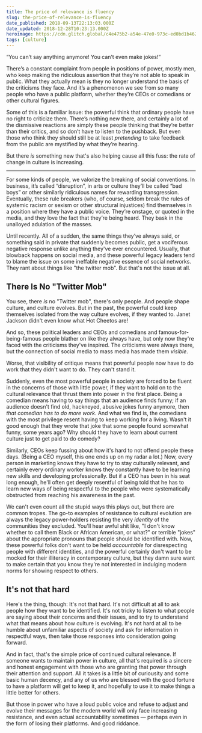 ```yaml
---
title: The price of relevance is fluency
slug: the-price-of-relevance-is-fluency
date_published: 2018-09-13T22:13:03.000Z
date_updated: 2018-12-28T10:23:13.000Z
heroimage: https://cdn.glitch.global/c4e475b2-a54e-47e0-973c-ed0bd1b46262/pencils.jpeg?v=1669624196943
tags: [culture]
---
```


“You can’t say anything anymore! You can’t even make jokes!”

There’s a constant complaint from people in positions of power, mostly men, who keep making the ridiculous assertion that they’re not able to speak in public. What they actually mean is they no longer understand the basis of the criticisms they face. And it’s a phenomenon we see from so many people who have a public platform, whether they’re CEOs or comedians or other cultural figures.

Some of this is a familiar issue: the powerful think that ordinary people have no right to criticize them. There’s nothing new there, and certainly a lot of the dismissive reactions are simply these people thinking that they’re better than their critics, and so don’t have to listen to the pushback. But even those who think they should still be at least _pretending_ to take feedback from the public are mystified by what they’re hearing.

But there _is_ something new that's also helping cause all this fuss: the rate of change in culture is increasing.

---

For some kinds of people, we valorize the breaking of social conventions. In business, it’s called “disruption”, in arts or culture they’ll be called “bad boys” or other similarly ridiculous names for rewarding transgression. Eventually, these rule breakers (who, of course, seldom break the rules of systemic racism or sexism or other structural injustices) find themselves in a position where they have a public voice. They’re onstage, or quoted in the media, and they love the fact that they’re being heard. They bask in the unalloyed adulation of the masses.

Until recently. All of a sudden, the same things they’ve always said, or something said in private that suddenly becomes public, get a vociferous negative response unlike anything they've ever encountered. Usually, that blowback happens on social media, and these powerful legacy leaders tend to blame the issue on some ineffable negative essence of social networks. They rant about things like "the twitter mob". But that's not the issue at all.

## There Is No "Twitter Mob"

You see, there _is_ no "Twitter mob", there's only people. And people shape culture, and culture evolves. But in the past, the powerful could keep themselves isolated from the way culture evolves, if they wanted to. Janet Jackson didn't even know what Hot Cheetos are!

And so, these political leaders and CEOs and comedians and famous-for-being-famous people blather on like they always have, but only now they're faced with the criticisms they've inspired. The criticisms were always there, but the connection of social media to mass media has made them _visible_.

Worse, that visibility of critique means that powerful people now have to do work that they didn't want to do. They can't stand it.

Suddenly, even the most powerful people in society are forced to be fluent in the concerns of those with little power, if they want to hold on to the cultural relevance that thrust them into power in the first place. Being a comedian means having to say things that an audience finds funny; if an audience doesn't find old, hackneyed, abusive jokes funny anymore, then _that comedian has to do more work_. And what we find is, the comedians with the most privilege resent having to keep working for a living. Wasn't it good enough that they wrote that joke that some people found somewhat funny, some years ago? Why should they have to learn about current culture just to get paid to do comedy?

Similarly, CEOs keep fussing about how it's hard to not offend people these days. (Being a CEO myself, this one ends up on my radar a lot.) Now, every person in marketing knows they have to try to stay culturally relevant, and certainly every ordinary worker knows they constantly have to be learning new skills and developing professionally. But if a CEO has been in his seat long enough, he'll often get deeply resentful of being told that he has to learn new ways of being respectful to the people who were systematically obstructed from reaching his awareness in the past.

We can't even count all the stupid ways this plays out, but there are common tropes. The go-to examples of resistance to cultural evolution are always the legacy power-holders resisting the very _identity_ of the communities they excluded. You'll hear awful shit like, "I don't know whether to call them Black or African American, or what?" or terrible "jokes" about the appropriate pronouns that people should be identified with. Now, these powerful folks don't want to be held _accountable_ for disrespecting people with different identities, and the powerful certainly don't want to be mocked for their illiteracy in contemporary culture, but they damn sure want to make certain that you know they're not interested in indulging modern norms for showing respect to others.

## It's not that hard

Here's the thing, though: It's not that hard. It's not difficult at all to ask people how they want to be identified. It's not tricky to listen to what people are saying about their concerns and their issues, and to try to understand what that means about how culture is evolving. It's not hard at all to be humble about unfamiliar aspects of society and ask for information in respectful ways, then take those responses into consideration going forward.

And in fact, that's the simple price of continued cultural relevance. If someone wants to maintain power in culture, all that's required is a sincere and honest engagement with those who are granting that power through their attention and support. All it takes is a little bit of curiousity and some basic human decency, and any of us who are blessed with the good fortune to have a platform will get to keep it, and hopefully to use it to make things a little better for others.

But those in power who have a loud public voice and refuse to adjust and evolve their messages for the modern world will only face increasing resistance, and even actual accountability sometimes — perhaps even in the form of losing their platforms. And good riddance.
